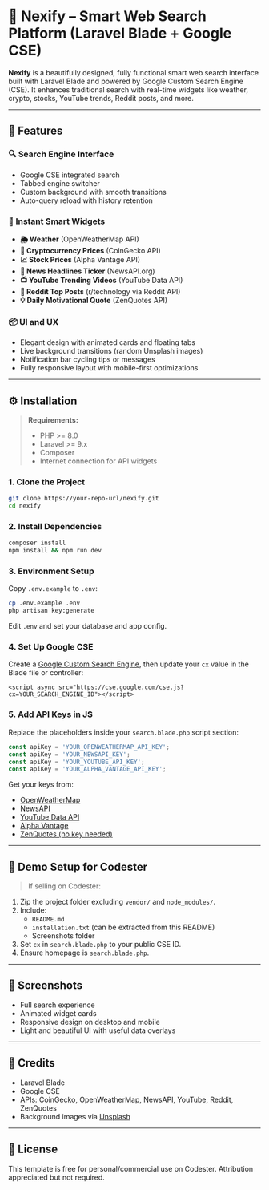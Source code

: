 
# 🚀 Nexify – Smart Web Search Platform (Laravel Blade + Google CSE)

**Nexify** is a beautifully designed, fully functional smart web search interface built with Laravel Blade and powered by Google Custom Search Engine (CSE). It enhances traditional search with real-time widgets like weather, crypto, stocks, YouTube trends, Reddit posts, and more.

---

## 🌟 Features

### 🔍 Search Engine Interface
- Google CSE integrated search
- Tabbed engine switcher
- Custom background with smooth transitions
- Auto-query reload with history retention

### 🧠 Instant Smart Widgets
- **🌦 Weather** (OpenWeatherMap API)
- **💸 Cryptocurrency Prices** (CoinGecko API)
- **📈 Stock Prices** (Alpha Vantage API)
- **📢 News Headlines Ticker** (NewsAPI.org)
- **📺 YouTube Trending Videos** (YouTube Data API)
- **💬 Reddit Top Posts** (r/technology via Reddit API)
- **💡 Daily Motivational Quote** (ZenQuotes API)

### 📦 UI and UX
- Elegant design with animated cards and floating tabs
- Live background transitions (random Unsplash images)
- Notification bar cycling tips or messages
- Fully responsive layout with mobile-first optimizations

---

## ⚙️ Installation

> **Requirements:**
> - PHP >= 8.0
> - Laravel >= 9.x
> - Composer
> - Internet connection for API widgets

### 1. Clone the Project

```bash
git clone https://your-repo-url/nexify.git
cd nexify
```

### 2. Install Dependencies

```bash
composer install
npm install && npm run dev
```

### 3. Environment Setup

Copy `.env.example` to `.env`:

```bash
cp .env.example .env
php artisan key:generate
```

Edit `.env` and set your database and app config.

### 4. Set Up Google CSE

Create a [Google Custom Search Engine](https://programmablesearchengine.google.com/controlpanel/all), then update your `cx` value in the Blade file or controller:
```blade
<script async src="https://cse.google.com/cse.js?cx=YOUR_SEARCH_ENGINE_ID"></script>
```

### 5. Add API Keys in JS

Replace the placeholders inside your `search.blade.php` script section:

```js
const apiKey = 'YOUR_OPENWEATHERMAP_API_KEY';
const apiKey = 'YOUR_NEWSAPI_KEY';
const apiKey = 'YOUR_YOUTUBE_API_KEY';
const apiKey = 'YOUR_ALPHA_VANTAGE_API_KEY';
```

Get your keys from:
- [OpenWeatherMap](https://openweathermap.org/api)
- [NewsAPI](https://newsapi.org/)
- [YouTube Data API](https://console.developers.google.com/)
- [Alpha Vantage](https://www.alphavantage.co/)
- [ZenQuotes (no key needed)](https://zenquotes.io/)

---

## 🧪 Demo Setup for Codester

> If selling on Codester:

1. Zip the project folder excluding `vendor/` and `node_modules/`.
2. Include:
    - `README.md`
    - `installation.txt` (can be extracted from this README)
    - Screenshots folder
3. Set `cx` in `search.blade.php` to your public CSE ID.
4. Ensure homepage is `search.blade.php`.

---

## 📸 Screenshots

- Full search experience
- Animated widget cards
- Responsive design on desktop and mobile
- Light and beautiful UI with useful data overlays

---

## 📌 Credits

- Laravel Blade
- Google CSE
- APIs: CoinGecko, OpenWeatherMap, NewsAPI, YouTube, Reddit, ZenQuotes
- Background images via [Unsplash](https://unsplash.com)

---

## 📄 License

This template is free for personal/commercial use on Codester. Attribution appreciated but not required.
